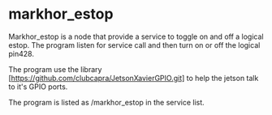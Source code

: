 # markhor_estop

Markhor_estop is a node that provide a service to toggle on and off a logical estop. The program listen for service call and then turn on or off the logical pin428.

The program use the library [https://github.com/clubcapra/JetsonXavierGPIO.git] to help the jetson talk to it's GPIO ports.

The program is listed as /markhor_estop in the service list.

